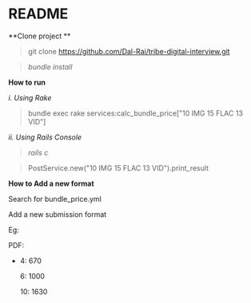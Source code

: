 # README

**Clone project **

> git clone https://github.com/Dal-Rai/tribe-digital-interview.git

> _bundle install_


**How to run** 

_i. Using Rake_

> bundle exec rake services:calc_bundle_price["10 IMG 15 FLAC 13 VID"]

_ii. Using Rails Console_
> _rails c_

> PostService.new("10 IMG 15 FLAC 13 VID").print_result


**How to Add a new format**

Search for bundle_price.yml

Add a new submission format

Eg:

PDF:

  - 4: 670
  
    6: 1000
    
    10: 1630

